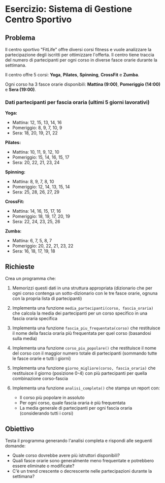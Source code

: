 # Esercizio: Sistema di Gestione Centro Sportivo

## Problema

Il centro sportivo "FitLife" offre diversi corsi fitness e vuole analizzare la partecipazione degli iscritti per ottimizzare l'offerta. Il centro tiene traccia del numero di partecipanti per ogni corso in diverse fasce orarie durante la settimana.

Il centro offre 5 corsi: **Yoga**, **Pilates**, **Spinning**, **CrossFit** e **Zumba**.

Ogni corso ha 3 fasce orarie disponibili: **Mattina (9:00)**, **Pomeriggio (14:00)** e **Sera (19:00)**.

### Dati partecipanti per fascia oraria (ultimi 5 giorni lavorativi)

**Yoga:**
- Mattina: 12, 15, 13, 14, 16
- Pomeriggio: 8, 9, 7, 10, 9
- Sera: 18, 20, 19, 21, 22

**Pilates:**
- Mattina: 10, 11, 9, 12, 10
- Pomeriggio: 15, 14, 16, 15, 17
- Sera: 20, 22, 21, 23, 24

**Spinning:**
- Mattina: 8, 9, 7, 8, 10
- Pomeriggio: 12, 14, 13, 15, 14
- Sera: 25, 28, 26, 27, 29

**CrossFit:**
- Mattina: 14, 16, 15, 17, 16
- Pomeriggio: 18, 19, 17, 20, 19
- Sera: 22, 24, 23, 25, 26

**Zumba:**
- Mattina: 6, 7, 5, 8, 7
- Pomeriggio: 20, 22, 21, 23, 22
- Sera: 16, 18, 17, 19, 18

## Richieste

Crea un programma che:

1. Memorizzi questi dati in una struttura appropriata (dizionario che per ogni corso contenga un sotto-dizionario con le tre fasce orarie, ognuna con la propria lista di partecipanti)

2. Implementa una funzione `media_partecipanti(corso, fascia_oraria)` che calcola la media dei partecipanti per un corso specifico in una fascia oraria specifica

3. Implementa una funzione `fascia_piu_frequentata(corso)` che restituisce il nome della fascia oraria più frequentata per quel corso (basandosi sulla media)

4. Implementa una funzione `corso_piu_popolare()` che restituisce il nome del corso con il maggior numero totale di partecipanti (sommando tutte le fasce orarie e tutti i giorni)

5. Implementa una funzione `giorno_migliore(corso, fascia_oraria)` che restituisce il giorno (posizione 0-4) con più partecipanti per quella combinazione corso-fascia

6. Implementa una funzione `analisi_completa()` che stampa un report con:
   - Il corso più popolare in assoluto
   - Per ogni corso, quale fascia oraria è più frequentata
   - La media generale di partecipanti per ogni fascia oraria (considerando tutti i corsi)

## Obiettivo

Testa il programma generando l'analisi completa e rispondi alle seguenti domande:
- Quale corso dovrebbe avere più istruttori disponibili?
- Quali fasce orarie sono generalmente meno frequentate e potrebbero essere eliminate o modificate?
- C'è un trend crescente o decrescente nelle partecipazioni durante la settimana?
